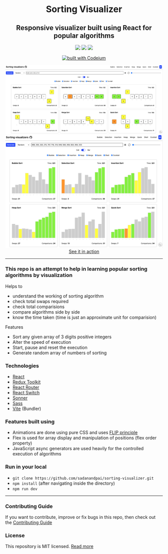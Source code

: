 <div align="center">
  <h1>Sorting Visualizer</h1>
  <h2>Responsive visualizer built using React for popular algorithms</h2>
  <div>
    <a name="stars"><img src="https://img.shields.io/github/stars/sadanandpai/sorting-visualizer?style=for-the-badge"></a>
    <a name="forks"><img src="https://img.shields.io/github/forks/sadanandpai/sorting-visualizer?logoColor=green&style=for-the-badge"></a>
    <a name="license"><img src="https://img.shields.io/github/license/sadanandpai/sorting-visualizer?style=for-the-badge"></a>
  </div>

[![built with Codeium](https://codeium.com/badges/main)](https://codeium.com)

<a href="https://sadanandpai.github.io/sorting-visualizer/dist/"><img src="./public/images/cell.png" alt="cover" /></a>
<br/>
<a href="https://sadanandpai.github.io/sorting-visualizer/dist/"><img src="./public/images/bar.png" alt="cover" /></a>
<a href="https://sadanandpai.github.io/sorting-visualizer/dist/">See it in
action</a>

</div>

---

### This repo is an attempt to help in learning popular sorting algorithms by visualization

Helps to

- understand the working of sorting algorithm
- check total swaps required
- check total comparisions
- compare algorithms side by side
- know the time taken (time is just an approximate unit for comparision)

Features

- Sort any given array of 3 digits positive integers
- Alter the speed of execution
- Start, pause and reset the execution
- Generate random array of numbers of sorting

### Technologies

- [React](https://react.dev/)
- [Redux Toolkit](https://redux-toolkit.js.org/)
- [React Router](https://reactrouter.com/en/main/)
- [React Switch](https://react-switch.netlify.app/)
- [Sonner](https://sonner.emilkowal.ski/)
- [Sass](https://sass-lang.com/)
- [Vite](https://vitejs.dev/) (Bundler)

### Features built using

- Animations are done using pure CSS and uses
  [FLIP principle](https://aerotwist.com/blog/flip-your-animations/)
- Flex is used for array display and manipulation of positions (flex order
  property)
- JavaScript async generators are used heavily for the controlled execution of
  algorithms

### Run in your local

- `git clone https://github.com/sadanandpai/sorting-visualizer.git`
- `npm install` (after navigating inside the directory)
- `npm run dev`

---

### Contributing Guide

If you want to contribute, improve or fix bugs in this repo, then check out the
[Contributing Guide](./CONTRIBUTING.md) <br/>

### License

This repository is MIT licensed. [Read more](./LICENSE)
